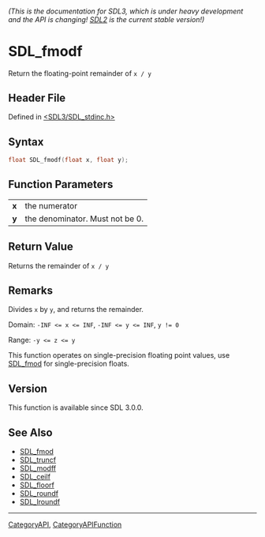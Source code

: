 ###### (This is the documentation for SDL3, which is under heavy development and the API is changing! [SDL2](https://wiki.libsdl.org/SDL2/) is the current stable version!)
# SDL_fmodf

Return the floating-point remainder of `x / y`

## Header File

Defined in [<SDL3/SDL_stdinc.h>](https://github.com/libsdl-org/SDL/blob/main/include/SDL3/SDL_stdinc.h)

## Syntax

```c
float SDL_fmodf(float x, float y);

```

## Function Parameters

|           |                                 |
| --------- | ------------------------------- |
| **x**     | the numerator                   |
| **y**     | the denominator. Must not be 0. |

## Return Value

Returns the remainder of `x / y`

## Remarks

Divides `x` by `y`, and returns the remainder.

Domain: `-INF <= x <= INF`, `-INF <= y <= INF`, `y != 0`

Range: `-y <= z <= y`

This function operates on single-precision floating point values, use
[SDL_fmod](SDL_fmod) for single-precision floats.

## Version

This function is available since SDL 3.0.0.

## See Also

* [SDL_fmod](SDL_fmod)
* [SDL_truncf](SDL_truncf)
* [SDL_modff](SDL_modff)
* [SDL_ceilf](SDL_ceilf)
* [SDL_floorf](SDL_floorf)
* [SDL_roundf](SDL_roundf)
* [SDL_lroundf](SDL_lroundf)

----
[CategoryAPI](CategoryAPI), [CategoryAPIFunction](CategoryAPIFunction)

